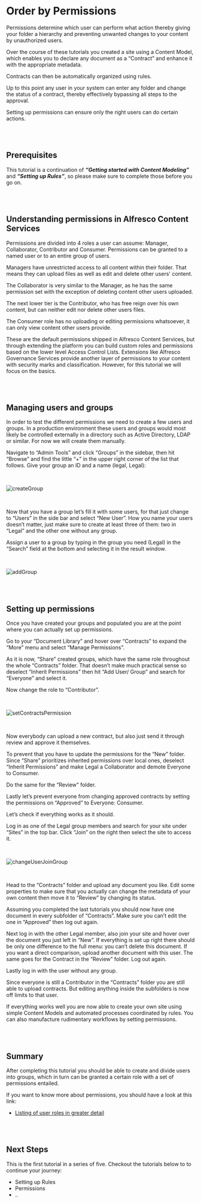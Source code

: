 # Order by Permissions

Permissions determine which user can perform what action thereby giving your folder a hierarchy and preventing unwanted changes to your content by unauthorized users.

Over the course of these tutorials you created a site using a Content Model, which enables you to declare any document as a “Contract” and enhance it with the appropriate metadata.

Contracts can then be automatically organized using rules. 

Up to this point any user in your system can enter any folder and change the status of a contract, thereby effectively bypassing all steps to the approval.

Setting up permissions can ensure only the right users can do certain actions.

<br>
<br>

## Prerequisites

This tutorial is a continuation of ***“Getting started with Content Modeling”*** and ***“Setting up Rules”***, so please make sure to complete those before you go on.

<br>
<br>

## Understanding permissions in Alfresco Content Services

Permissions are divided into 4 roles a user can assume: Manager, Collaborator, Contributor and Consumer. Permissions can be granted to a named user or to an entire group of users.

Managers have unrestricted access to all content within their folder. That means they can upload files as well as edit and delete other users' content. 

The Collaborator is very similar to the Manager, as he has the same permission set with the exception of deleting content other users uploaded.

The next lower tier is the Contributor, who has free reign over his own content, but can neither edit nor delete other users files.

The Consumer role has no uploading or editing permissions whatsoever, it can only view content other users provide.

These are the default permissions shipped in Alfresco Content Services, but through extending the platform you can build custom roles and permissions based on the lower level Access Control Lists. Extensions like Alfresco Governance Services provide another layer of permissions to your content with security marks and classification. However, for this tutorial we will focus on the basics.

<br>
<br>

## Managing users and groups

In order to test the different permissions we need to create a few users and groups. In a production environment these users and groups would most likely be controlled externally in a directory such as Active Directory, LDAP or similar. For now we will create them manually.

Navigate to “Admin Tools” and click “Groups” in the sidebar, then hit “Browse” and find the little “+” in the upper right corner of the list that follows.
Give your group an ID and a name (legal, Legal):

<br>

![createGroup](../../images/createGroup.gif)

<br>

Now that you have a group let’s fill it with some users, for that just change to “Users” in the side bar and select “New User”. How you name your users doesn’t matter, just make sure to create at least three of them: two in “Legal” and the other one without any group.

Assign a user to a group by typing in the group you need (Legal) in the “Search” field at the bottom and selecting it in the result window.

<br>

![addGroup](../../images/addGroup.gif)

<br>
<br>

## Setting up permissions

Once you have created your groups and populated you are at the point where you can actually set up permissions.
 
Go to your “Document Library” and hover over “Contracts” to expand the “More” menu and select “Manage Permissions”.

As it is now, “Share” created groups, which have the same role throughout the whole “Contracts” folder. That doesn’t make much practical sense so deselect “Inherit Permissions” then hit “Add User/ Group” and search for “Everyone” and select it.

Now change the role to “Contributor”.

<br>

![setContractsPermission](../../images/setContractsPermissions.gif)

<br>

Now everybody can upload a new contract, but also just send it through review and approve it themselves.

To prevent that you have to update the permissions for the “New” folder. 
Since “Share” prioritizes inherited permissions over local ones, deselect “Inherit Permissions” and make Legal a Collaborator and demote Everyone to Consumer.

Do the same for the “Review” folder.

Lastly let’s prevent everyone from changing approved contracts by setting the permissions on “Approved” to Everyone: Consumer. 

Let’s check if everything works as it should.

Log in as one of the Legal group members and search for your site under “Sites” in the top bar. Click “Join” on the right then select the site to access it.

<br>

![changeUserJoinGroup](../../images/changeUserJoinGroup.gif)

<br>

Head to the “Contracts” folder and upload any document you like. Edit some properties to make sure that you actually can change the metadata of your own content then move it to “Review” by changing its status. 

Assuming you completed the last tutorials you should now have one document in every subfolder of “Contracts”. Make sure you can’t edit the one in “Approved” then log out again.

Next log in with the other Legal member, also join your site and hover over the document you just left in “New”. If everything is set up right there should be only one difference to the full menu: you can’t delete this document.
If you want a direct comparison, upload another document with this user.
The same goes for the Contract in the “Review” folder.
Log out again.

Lastly log in with the user without any group. 

Since everyone is still a Contributor in the “Contracts” folder  you are still able to upload contracts. But editing anything inside the subfolders is now off limits to that user.

If everything works well you are now able to create your own site using simple Content Models and automated processes coordinated by rules.
You can also manufacture rudimentary workflows by setting permissions.

<br>
<br>

## Summary

After completing this tutorial you should be able to create and divide users into groups, which in turn can be granted a certain role with a set of permissions entailed.

If you want to know more about permissions, you should have a look at this link:

- [Listing of user roles in greater detail](https://docs.alfresco.com/6.2/references/permissions_share.html)

<br>
<br>

## Next Steps

This is the first tutorial in a series of five. Checkout the tutorials below to to continue your journey:  

- Setting up Rules  
- Permissions  
- ..
